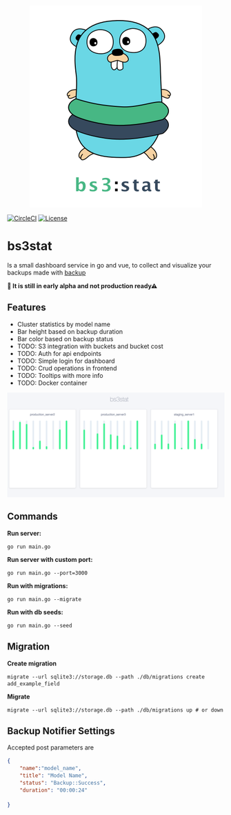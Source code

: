 <p align="center">
	<img src="/static/bs3.png" alt="bs3stat" title="bs3stat" />
</p>

[![CircleCI](https://circleci.com/gh/apertureless/bs3stat/tree/master.svg?style=svg&circle-token=7eee193cd82594280172e81cd4c54b98f7179351)](https://circleci.com/gh/apertureless/bs3stat/tree/master)
[![License](https://img.shields.io/badge/license-MIT-blue.svg)](https://github.com/apertureless/bs3stat/blob/master/LICENSE.txt)

# bs3stat

Is a small dashboard service in go and vue, to collect and visualize your backups made with [backup](https://github.com/backup/backup)

**🚧 It is still in early alpha and not production ready⚠**

## Features

- Cluster statistics by model name
- Bar height based on backup duration
- Bar color based on backup status
- TODO: S3 integration with buckets and bucket cost
- TODO: Auth for api endpoints
- TODO: Simple login for dashboard
- TODO: Crud operations in frontend
- TODO: Tooltips with more info
- TODO: Docker container


<p align="center">
	<img src="/static/bs3dash.png" alt="bs3stat" title="bs3stat" />
</p>


## Commands
**Run server:**
```
go run main.go
```

**Run server with custom port:**
```
go run main.go --port=3000
```

**Run with migrations:**
```
go run main.go --migrate
```

**Run with db seeds:**
```
go run main.go --seed
```

## Migration
**Create migration**
```
migrate --url sqlite3://storage.db --path ./db/migrations create add_example_field
```

**Migrate**
```
migrate --url sqlite3://storage.db --path ./db/migrations up # or down
```

## Backup Notifier Settings

Accepted post parameters are

```json
{
	"name":"model_name",
	"title": "Model Name",
	"status": "Backup::Success",
	"duration": "00:00:24"

}
```
